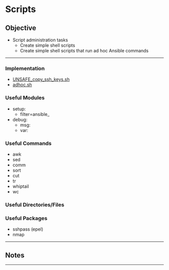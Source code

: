 # Scripts

## Objective
* Script administration tasks
	*  Create simple shell scripts
	*  Create simple shell scripts that run ad hoc Ansible commands

---

### Implementation
* [UNSAFE_copy_ssh_keys.sh](UNSAFE_copy_ssh_keys.sh)
* [adhoc.sh](adhoc.sh)

### Useful Modules
* setup:
	* filter=ansible_
* debug:
	* msg:
	* var:

### Useful Commands
* awk
* sed 
* comm
* sort 
* cut
* tr
* whiptail
* wc

### Useful Directories/Files

### Useful Packages
* sshpass (epel)
* nmap

---

## Notes


---
